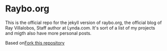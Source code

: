 # Raybo.org

This is the official repo for the jekyll version of raybo.org, the official blog of Ray Villalobos, Staff author at Lynda.com. It's sort of a list of my projects and migth also have more personal posts.

Based on[Fork this repository](https://github.com/dirkfabisch/mediator)
